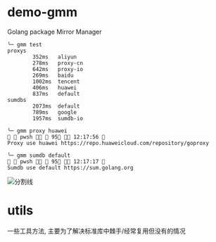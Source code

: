 <!--
 * @?: *********************************************************************
 * @Author: Weidows
 * @Date: 2022-08-30 14:51:11
 * @LastEditors: Weidows
 * @LastEditTime: 2022-09-01 18:57:17
 * @FilePath: \Gmm\README.md
 * @Description:
 * @!: *********************************************************************
-->

# demo-gmm

Golang package Mirror Manager

```console
╰─ gmm test
proxys
        352ms   aliyun
        278ms   proxy-cn
        642ms   proxy-io
        269ms   baidu
        1002ms  tencent
        406ms   huawei
        837ms   default
sumdbs
        2073ms  default
        789ms   google
        1957ms  sumdb-io
```

```console
╰─ gmm proxy huawei                                                                                                pwsh   95  12:17:56  
Proxy use huawei https://repo.huaweicloud.com/repository/goproxy

╰─ gmm sumdb default                                                                                              pwsh   95  12:17:17 
Sumdb use default https://sum.golang.org
```

<a>![分割线](https://www.helloimg.com/images/2022/07/01/ZM0SoX.png)</a>

# utils

一些工具方法, 主要为了解决标准库中棘手/经常复用但没有的情况